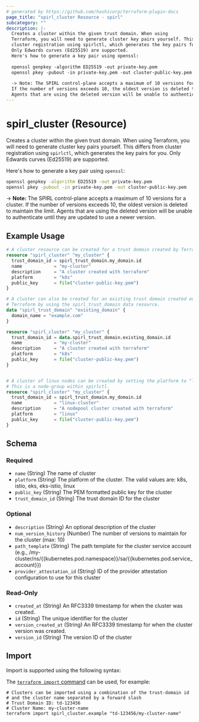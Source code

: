 ```yaml
---
# generated by https://github.com/hashicorp/terraform-plugin-docs
page_title: "spirl_cluster Resource - spirl"
subcategory: ""
description: |-
  Creates a cluster within the given trust domain. When using
  Terraform, you will need to generate cluster key pairs yourself. This differs from
  cluster registration using spirlctl, which generates the key pairs for you.
  Only Edwards curves (Ed25519) are supported.
  Here's how to generate a key pair using openssl:
  
  openssl genpkey -algorithm ED25519 -out private-key.pem
  openssl pkey -pubout -in private-key.pem -out cluster-public-key.pem
  
  -> Note: The SPIRL control-plane accepts a maximum of 10 versions for a cluster.
  If the number of versions exceeds 10, the oldest version is deleted to maintain the limit.
  Agents that are using the deleted version will be unable to authenticate until they are updated to use a newer version.
---
```


# spirl_cluster (Resource)

Creates a cluster within the given trust domain. When using
Terraform, you will need to generate cluster key pairs yourself. This differs from
cluster registration using `spirlctl`, which generates the key pairs for you.
Only Edwards curves (Ed25519) are supported.

Here's how to generate a key pair using `openssl`:

```bash
openssl genpkey -algorithm ED25519 -out private-key.pem
openssl pkey -pubout -in private-key.pem -out cluster-public-key.pem
```
-> **Note:** The SPIRL control-plane accepts a maximum of 10 versions for a cluster.
If the number of versions exceeds 10, the oldest version is deleted to maintain the limit.
Agents that are using the deleted version will be unable to authenticate until they are updated to use a newer version.

## Example Usage

```terraform
# A cluster resource can be created for a trust domain created by Terraform.
resource "spirl_cluster" "my_cluster" {
  trust_domain_id = spirl_trust_domain.my_domain.id
  name            = "my-cluster"
  description     = "A cluster created with terraform"
  platform        = "k8s"
  public_key      = file("cluster-public-key.pem")
}

# A cluster can also be created for an existing trust domain created outside of
# Terraform by using the spirl_trust_domain data resource.
data "spirl_trust_domain" "existing_domain" {
  domain_name = "example.com"
}

resource "spirl_cluster" "my_cluster" {
  trust_domain_id = data.spirl_trust_domain.existing_domain.id
  name            = "my-cluster"
  description     = "A cluster created with terraform"
  platform        = "k8s"
  public_key      = file("cluster-public-key.pem")
}


# A cluster of linux nodes can be created by setting the platform to "linux".
# This is a node-group within spirlctl.
resource "spirl_cluster" "my_cluster" {
  trust_domain_id = spirl_trust_domain.my_domain.id
  name            = "linux-cluster"
  description     = "A nodepool cluster created with terraform"
  platform        = "linux"
  public_key      = file("cluster-public-key.pem")
}
```

<!-- schema generated by tfplugindocs -->
## Schema

### Required

- `name` (String) The name of cluster
- `platform` (String) The platform of the cluster. The valid values are: k8s, istio, eks, eks-istio, linux
- `public_key` (String) The PEM formatted public key for the cluster
- `trust_domain_id` (String) The trust domain ID for the cluster

### Optional

- `description` (String) An optional description of the cluster
- `num_version_history` (Number) The number of versions to maintain for the cluster (max: 10)
- `path_template` (String) The path template for the cluster service account (e.g., /my-cluster/ns/{{kubernetes.pod.namespace}}/sa/{{kubernetes.pod.service_account}})
- `provider_attestation_id` (String) ID of the provider attestation configuration to use for this cluster

### Read-Only

- `created_at` (String) An RFC3339 timestamp for when the cluster was created.
- `id` (String) The unique identifier for the cluster
- `version_created_at` (String) An RFC3339 timestamp for when the cluster version was created.
- `version_id` (String) The version ID of the cluster

## Import

Import is supported using the following syntax:

The [`terraform import` command](https://developer.hashicorp.com/terraform/cli/commands/import) can be used, for example:

```shell
# Clusters can be imported using a combination of the trust-domain id
# and the cluster name separated by a forward slash
# Trust Domain ID: td-123456
# Cluster Name: my-cluster-name
terraform import spirl_cluster.example "td-123456/my-cluster-name"
```

